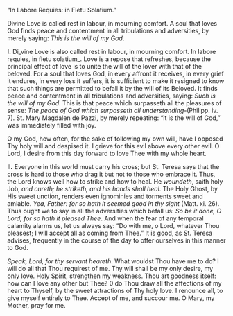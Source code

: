 
“In Labore Requies: in Fletu Solatium.”

Divine Love is called rest in labour, in mourning comfort. A soul that loves God finds peace and contentment in all tribulations and adversities, by merely saying: _This is the will of my God_.

**I\.** Di_vine Love is also called rest in labour, in mourning comfort. In labore requies, in fletu solatium_. Love is a repose that refreshes, because the principal effect of love is to unite the will of the lover with that of the beloved. For a soul that loves God, in every affront it receives, in every grief it endures, in every loss it suffers, it is sufficient to make it resigned to know that such things are permitted to befall it by the will of its Beloved. It finds peace and contentment in all tribulations and adversities, saying: _Such is the will of my God_. This is that peace which surpasseth all the pleasures of sense: _The peace of God which surpasseth all understanding-_(Philipp. iv. 7). St. Mary Magdalen de Pazzi, by merely repeating: “it is the will of God,” was immediately filled with joy.

O my God, how often, for the sake of following my own will, have I opposed Thy holy will and despised it. I grieve for this evil above every other evil. O Lord, I desire from this day forward to love Thee with my whole heart.

**II\.** Everyone in this world must carry his cross; but St. Teresa says that the cross is hard to those who drag it but not to those who embrace it. Thus, the Lord knows well how to strike and how to heal. He _woundeth_, saith holy Job, _and cureth; he striketh, and his hands shall heal_. The Holy Ghost, by His sweet unction, renders even ignominies and torments sweet and amiable. _Yea, Father: for so hath it seemed good in thy sight_ (Matt. xi. 26). Thus ought we to say in all the adversities which befall us: _So be it done, O Lord, for so hath it pleased Thee_. And when the fear of any temporal calamity alarms us, let us always say: “Do with me, o Lord, whatever Thou pleasest; I will accept all as coming from Thee.” It is good, as St. Teresa advises, frequently in the course of the day to offer ourselves in this manner to God.

_Speak, Lord, for thy servant heareth_. What wouldst Thou have me to do? I will do all that Thou requirest of me. Thy will shall be my only desire, my only love. Holy Spirit, strengthen my weakness. Thou art goodness itself: how can I love any other but Thee? 0 do Thou draw all the affections of my heart to Thyself, by the sweet attractions of Thy holy love. I renounce all, to give myself entirely to Thee. Accept of me, and succour me. O Mary, my Mother, pray for me.


